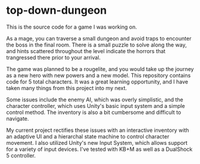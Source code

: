# top-down-dungeon

This is the source code for a game I was working on.

As a mage, you can traverse a small dungeon and avoid traps to encounter the boss in the final room. There is a small puzzle to solve along the way, and hints scattered
throughout the level indicate the horrors that trangressed there prior to your arrival.

The game was planned to be a rougelite, and you would take up the journey as a new hero with new powers and a new model. This repository contains code for 5 total characters.
It was a great learning opportunity, and I have taken many things from this project into my next.

Some issues include the enemy AI, which was overly simplistic, and the character controller, which uses Unity's basic input system and a simple control method. The inventory
is also a bit cumbersome and difficult to navigate.

My current project rectifies these issues with an interactive inventory with an adaptive UI and a hierarchal state machine to control character movement. I also utilized Unity's new Input System, which allows support for a variety of input devices. I've tested with KB+M as well as a DualShock 5 controller.
